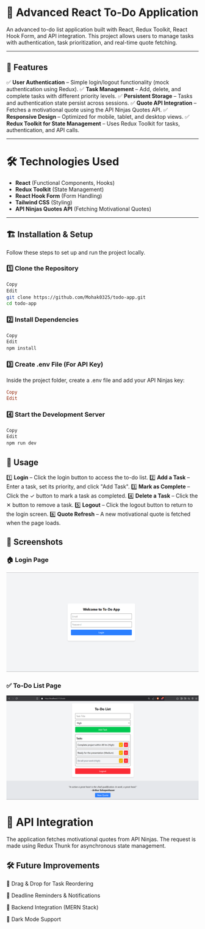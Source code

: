 # 🚀 Advanced React To-Do Application
An advanced to-do list application built with React, Redux Toolkit, React Hook Form, and API integration. This project allows users to manage tasks with authentication, task prioritization, and real-time quote fetching.

---

## 📌 Features
✅ **User Authentication** – Simple login/logout functionality (mock authentication using Redux).
✅ **Task Management** – Add, delete, and complete tasks with different priority levels.
✅ **Persistent Storage** – Tasks and authentication state persist across sessions.
✅ **Quote API Integration** – Fetches a motivational quote using the API Ninjas Quotes API.
✅ **Responsive Design** – Optimized for mobile, tablet, and desktop views.
✅ **Redux Toolkit for State Management** – Uses Redux Toolkit for tasks, authentication, and API calls.

---

# 🛠️ Technologies Used 
- **React** (Functional Components, Hooks)
- **Redux Toolkit** (State Management)
- **React Hook Form** (Form Handling)
- **Tailwind CSS** (Styling)
- **API Ninjas Quotes API** (Fetching Motivational Quotes)

---

## 🏗️ Installation & Setup
Follow these steps to set up and run the project locally.

### 1️⃣ Clone the Repository
```sh
Copy
Edit
git clone https://github.com/Mohak0325/todo-app.git
cd todo-app
```
### 2️⃣ Install Dependencies
```sh
Copy
Edit
npm install
```

### 3️⃣ Create .env File (For API Key)
Inside the project folder, create a .env file and add your API Ninjas key:
```ini
Copy
Edit
```

### 4️⃣ Start the Development Server
```sh
Copy
Edit
npm run dev
```

## 🚀 Usage
1️⃣ **Login** – Click the login button to access the to-do list.
2️⃣ **Add a Task** – Enter a task, set its priority, and click "Add Task".
3️⃣ **Mark as Complete** – Click the ✓ button to mark a task as completed.
4️⃣ **Delete a Task** – Click the ✕ button to remove a task.
5️⃣ **Logout** – Click the logout button to return to the login screen.
6️⃣ **Quote Refresh** – A new motivational quote is fetched when the page loads.


## 📸 Screenshots  

### 🏠 Login Page  
![Login Page](./public/screenshot/LoginPage.png)  

### ✅ To-Do List Page  
![Todo List Page](./public/screenshot/TodoListPage.png)  



# 🔗 API Integration
The application fetches motivational quotes from API Ninjas. The request is made using Redux Thunk for asynchronous state management.

## 🛠️ Future Improvements
🔹 Drag & Drop for Task Reordering

🔹 Deadline Reminders & Notifications

🔹 Backend Integration (MERN Stack)

🔹 Dark Mode Support